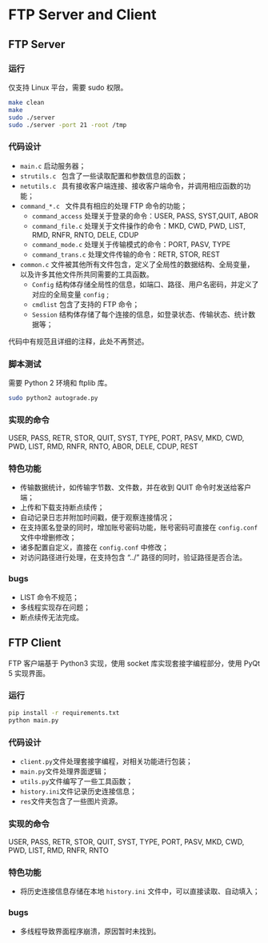 # FTP Server and Client

## FTP Server

### 运行

仅支持 Linux 平台，需要 sudo 权限。

```bash
make clean
make
sudo ./server
sudo ./server -port 21 -root /tmp
```

### 代码设计

- `main.c` 启动服务器；
- `strutils.c ` 包含了一些读取配置和参数信息的函数；
- `netutils.c ` 具有接收客户端连接、接收客户端命令，并调用相应函数的功能；
- `command_*.c ` 文件具有相应的处理 FTP 命令的功能；
  - `command_access` 处理关于登录的命令：USER, PASS, SYST,QUIT, ABOR
  - `command_file.c` 处理关于文件操作的命令：MKD, CWD, PWD, LIST, RMD, RNFR, RNTO, DELE, CDUP
  - `command_mode.c` 处理关于传输模式的命令：PORT, PASV, TYPE
  - `command_trans.c` 处理文件传输的命令：RETR, STOR, REST
- `common.c` 文件被其他所有文件包含，定义了全局性的数据结构、全局变量，以及许多其他文件所共同需要的工具函数。
  - `Config` 结构体存储全局性的信息，如端口、路径、用户名密码，并定义了对应的全局变量 `config` ;
  - `cmdlist` 包含了支持的 FTP 命令；
  - `Session` 结构体存储了每个连接的信息，如登录状态、传输状态、统计数据等；

代码中有规范且详细的注释，此处不再赘述。

### 脚本测试

需要 Python 2 环境和 ftplib 库。

```bash
sudo python2 autograde.py
```

### 实现的命令

USER, PASS, RETR, STOR, QUIT, SYST, TYPE, PORT, PASV, MKD, CWD, PWD, LIST, RMD, RNFR, RNTO, ABOR, DELE, CDUP, REST

### 特色功能

- 传输数据统计，如传输字节数、文件数，并在收到 QUIT 命令时发送给客户端；
- 上传和下载支持断点续传；
- 自动记录日志并附加时间戳，便于观察连接情况；
- 在支持匿名登录的同时，增加账号密码功能，账号密码可直接在 `config.conf` 文件中增删修改；
- 诸多配置自定义，直接在 `config.conf` 中修改；
- 对访问路径进行处理，在支持包含 “../” 路径的同时，验证路径是否合法。

### bugs

- LIST 命令不规范；
- 多线程实现存在问题；
- 断点续传无法完成。

## FTP Client

FTP 客户端基于 Python3 实现，使用 socket 库实现套接字编程部分，使用 PyQt 5 实现界面。

### 运行

```bash
pip install -r requirements.txt
python main.py
```

### 代码设计

- `client.py`文件处理套接字编程，对相关功能进行包装；
- `main.py`文件处理界面逻辑；
- `utils.py`文件编写了一些工具函数；
- `history.ini`文件记录历史连接信息；
- `res`文件夹包含了一些图片资源。

### 实现的命令

USER, PASS, RETR, STOR, QUIT, SYST, TYPE, PORT, PASV, MKD, CWD, PWD, LIST, RMD, RNFR, RNTO

### 特色功能

- 将历史连接信息存储在本地 `history.ini` 文件中，可以直接读取、自动填入；

### bugs

- 多线程导致界面程序崩溃，原因暂时未找到。

